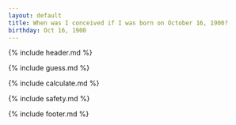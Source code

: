 ```yaml
---
layout: default
title: When was I conceived if I was born on October 16, 1900?
birthday: Oct 16, 1900
---
```


{% include header.md %}

{% include guess.md %}

{% include calculate.md %}

{% include safety.md %}

{% include footer.md %}



